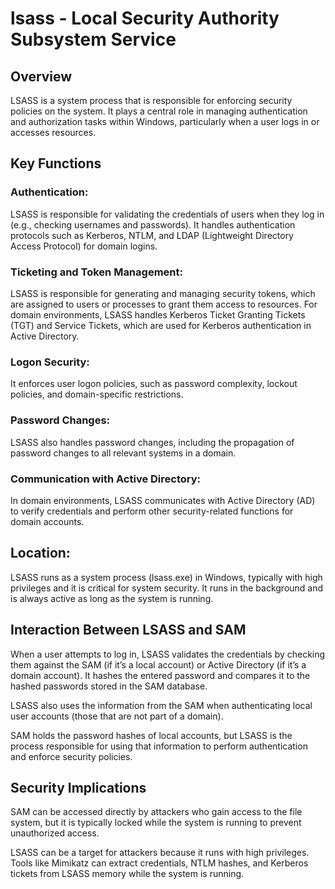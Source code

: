 # lsass - Local Security Authority Subsystem Service

## Overview

LSASS is a system process that is responsible for enforcing security policies on the system. It plays a central role in managing authentication and authorization tasks within Windows, particularly when a user logs in or accesses resources.

## Key Functions

### Authentication:

LSASS is responsible for validating the credentials of users when they log in (e.g., checking usernames and passwords).
It handles authentication protocols such as Kerberos, NTLM, and LDAP (Lightweight Directory Access Protocol) for domain logins.

### Ticketing and Token Management:

LSASS is responsible for generating and managing security tokens, which are assigned to users or processes to grant them access to resources.
For domain environments, LSASS handles Kerberos Ticket Granting Tickets (TGT) and Service Tickets, which are used for Kerberos authentication in Active Directory.

### Logon Security:

It enforces user logon policies, such as password complexity, lockout policies, and domain-specific restrictions.

### Password Changes:

LSASS also handles password changes, including the propagation of password changes to all relevant systems in a domain.

### Communication with Active Directory:

In domain environments, LSASS communicates with Active Directory (AD) to verify credentials and perform other security-related functions for domain accounts.

## Location:

LSASS runs as a system process (lsass.exe) in Windows, typically with high privileges and it is critical for system security. It runs in the background and is always active as long as the system is running.

## Interaction Between LSASS and SAM

When a user attempts to log in, LSASS validates the credentials by checking them against the SAM (if it’s a local account) or Active Directory (if it’s a domain account). It hashes the entered password and compares it to the hashed passwords stored in the SAM database.

LSASS also uses the information from the SAM when authenticating local user accounts (those that are not part of a domain).

SAM holds the password hashes of local accounts, but LSASS is the process responsible for using that information to perform authentication and enforce security policies.

## Security Implications

SAM can be accessed directly by attackers who gain access to the file system, but it is typically locked while the system is running to prevent unauthorized access.

LSASS can be a target for attackers because it runs with high privileges. Tools like Mimikatz can extract credentials, NTLM hashes, and Kerberos tickets from LSASS memory while the system is running.